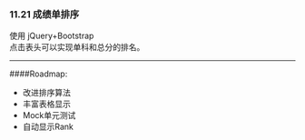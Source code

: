 
### 11.21 成绩单排序
使用 jQuery+Bootstrap  
点击表头可以实现单科和总分的排名。

---
####Roadmap:  
-  改进排序算法  
- 丰富表格显示  
-  Mock单元测试  
-  自动显示Rank
